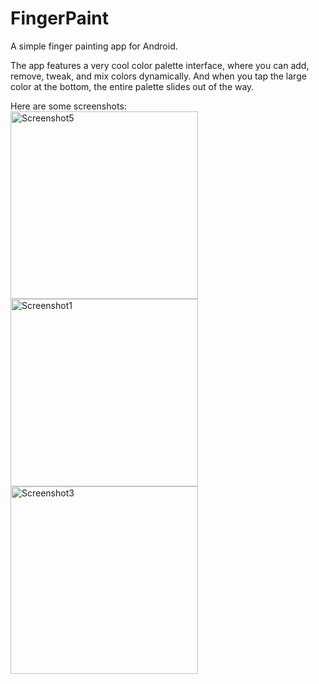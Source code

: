 FingerPaint
===========

A simple finger painting app for Android.

The app features a very cool color palette interface, where you can add, remove, tweak, and mix colors dynamically. And when you tap the large color at the bottom, the entire palette slides out of the way.

Here are some screenshots:
<br>
<img src="https://raw.github.com/kevinavery/FingerPaint/master/screenshot5.png" alt="Screenshot5" width="300">
<br>
<img src="https://raw.github.com/kevinavery/FingerPaint/master/screenshot1.png" alt="Screenshot1" width="300">
<br>
<img src="https://raw.github.com/kevinavery/FingerPaint/master/screenshot3.png" alt="Screenshot3" width="300">
